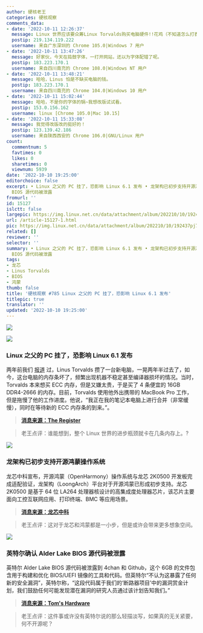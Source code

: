 ```yaml
---
author: 硬核老王
categories: 硬核观察
comments_data:
- date: '2022-10-11 12:26:37'
  message: Linux 世界应该要众筹Linux Torvalds购买电脑硬件!!花鸡（不知道怎么打表情，用文字代替吧）
  postip: 219.134.119.222
  username: 来自广东深圳的 Chrome 105.0|Windows 7 用户
- date: '2022-10-11 13:47:26'
  message: 好家伙，今天在捣鼓字体，一打开网站，还以为字体配错了呢。
  postip: 183.223.170.1
  username: 来自四川南充的 Chrome 108.0|Windows NT 用户
- date: '2022-10-11 13:48:21'
  message: 哈哈，Linus 怕是不缺买电脑的钱。
  postip: 183.223.170.1
  username: 来自四川南充的 Chrome 104.0|Windows 10 用户
- date: '2022-10-11 15:02:44'
  message: 哈哈，不是你的字体的锅~我想改版试试看。
  postip: 153.0.156.162
  username: linux [Chrome 105.0|Mac 10.15]
- date: '2022-10-11 15:33:08'
  message: 我觉得改版改的挺好的！
  postip: 123.139.42.186
  username: 来自陕西西安的 Chrome 106.0|GNU/Linux 用户
count:
  commentnum: 5
  favtimes: 0
  likes: 0
  sharetimes: 0
  viewnum: 5939
date: '2022-10-10 19:25:00'
editorchoice: false
excerpt: • Linux 之父的 PC 挂了，恐影响 Linux 6.1 发布 • 龙架构已初步支持开源鸿蒙操作系统 • 英特尔确认 Alder Lake
  BIOS 源代码被泄露
fromurl: ''
id: 15127
islctt: false
largepic: https://img.linux.net.cn/data/attachment/album/202210/10/192437pj779nu1h37v7h8j.jpg
url: /article-15127-1.html
pic: https://img.linux.net.cn/data/attachment/album/202210/10/192437pj779nu1h37v7h8j.jpg.thumb.jpg
related: []
reviewer: ''
selector: ''
summary: • Linux 之父的 PC 挂了，恐影响 Linux 6.1 发布 • 龙架构已初步支持开源鸿蒙操作系统 • 英特尔确认 Alder Lake
  BIOS 源代码被泄露
tags:
- 龙芯
- Linus Torvalds
- BIOS
- 鸿蒙
thumb: false
title: '硬核观察 #785 Linux 之父的 PC 挂了，恐影响 Linux 6.1 发布'
titlepic: true
translator: ''
updated: '2022-10-10 19:25:00'
---
```


![](/data/attachment/album/202210/10/192437pj779nu1h37v7h8j.jpg)


![](/data/attachment/album/202210/10/192444lides9pn2lnpw9ui.jpg)


### Linux 之父的 PC 挂了，恐影响 Linux 6.1 发布


两年前我们 [报道](/article-12261-1.html) 过，Linus Torvalds 攒了一台新电脑，一晃两年半过去了，如今，这台电脑的内存条坏了，频繁出现机器不稳定甚至编译器损坏的情况。当时，Torvalds 本来想买 ECC 内存，但是又嫌太贵，于是买了 4 条便宜的 16GB DDR4-2666 的内存。目前，Torvalds 使用他外出携带的 MacBook Pro 工作，但是拖慢了他的工作进度。他说，“我正在我的笔记本电脑上进行合并（非常缓慢），同时在等待新的 ECC 内存条的到来。”。



> 
> **[消息来源：The Register](https://www.theregister.com/2022/10/10/linus_torvalds_ecc_memory_fail/)**
> 
> 
> 



> 
> 老王点评：谁能想到，整个 Linux 世界的进步瓶颈就卡在几条内存上。?
> 
> 
> 


![](/data/attachment/album/202210/10/192454issltfflfc8hfps4.jpg)


### 龙架构已初步支持开源鸿蒙操作系统


龙芯中科宣布，开源鸿蒙（OpenHarmony）操作系统与龙芯 2K0500 开发板完成适配验证，龙架构（LoongArch）平台对于开源鸿蒙已形成初步支持。龙芯 2K0500 是基于 64 位 LA264 处理器核设计的高集成度处理器芯片，该芯片主要面向工控互联网应用、打印终端、BMC 等应用场景。



> 
> **[消息来源：龙芯中科](https://mp.weixin.qq.com/s/VVqItr7wWf6SZLydtKI4Ag)**
> 
> 
> 



> 
> 老王点评：这对于龙芯和鸿蒙都是一小步，但是或许会带来更多想象空间。
> 
> 
> 


![](/data/attachment/album/202210/10/192507knuhyddddddnlmdk.jpg)


### 英特尔确认 Alder Lake BIOS 源代码被泄露


英特尔 Alder Lake BIOS 源代码被泄露到 4chan 和 Github，这个 6GB 的文件包含用于构建和优化 BIOS/UEFI 镜像的工具和代码。但英特尔“不认为这暴露了任何新的安全漏洞”，英特尔称，“这段代码属于我们的‘断路器项目’中的漏洞赏金计划，我们鼓励任何可能发现潜在漏洞的研究人员通过该计划告知我们。”



> 
> **[消息来源：Tom's Hardware](https://www.tomshardware.com/news/intel-confirms-6gb-alder-lake-bios-source-code-leak-new-details-emerge)**
> 
> 
> 



> 
> 老王点评：这件事或许没有英特尔说的那么轻描淡写，如果真的无关紧要，何不开源呢？
> 
> 
>